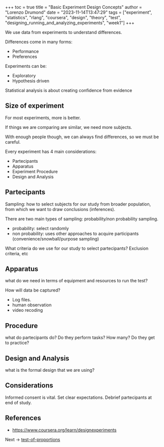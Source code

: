 +++
toc = true
title = "Basic Experiment Design Concepts"
author = "Lorenzo Drumond"
date = "2023-11-14T13:47:29"
tags = ["experiment",  "statistics",  "rlang",  "coursera",  "design",  "theory",  "test",  "designing_running_and_analyzing_experiments",  "week1"]
+++


We use data from experiments to understand differences.

Differences come in many forms:
- Performance
- Preferences

Experiments can be:
- Exploratory
- Hypothesis driven

Statistical analysis is about creating confidence from evidence


## Size of experiment

For most experiments, more is better.

If things we are comparing are similar, we need more subjects.

With enough people though, we can always find differences, so we must be careful.

Every experiment has 4 main considerations:
- Partecipants
- Apparatus
- Experiment Procedure
- Design and Analysis

## Partecipants
Sampling: how to select subjects for our study from broader population, from which we want to draw conclusions (inferences).

There are two main types of sampling: probability/non probability sampling.
- probability: select randomly
- non probability: uses other approaches to acquire participants (convenience/snowball/purpose sampling)

What criteria do we use for our study to select partecipants? Exclusion criteria, etc


## Apparatus

what do we need in terms of equipment and resources to run the test?

How will data be captured?
- Log files.
- human observation
- video recoding


## Procedure

what do partecipants do? Do they perform tasks? How many? Do they get to practice?


## Design and Analysis
what is the formal design that we are using?


## Considerations
Informed consent is vital. Set clear expectations. Debrief partecipants at end of study.

## References
- https://www.coursera.org/learn/designexperiments

Next -> [test-of-proportions](/wiki/test-of-proportions/)
